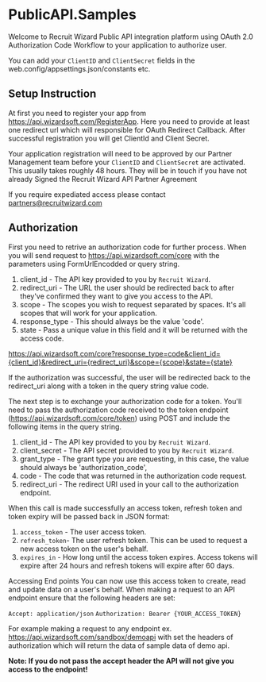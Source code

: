 # PublicAPI.Samples

Welcome to Recruit Wizard Public API integration platform using OAuth 2.0 Authorization Code Workflow to your application to authorize user.

You can add your `ClientID` and `ClientSecret` fields in the web.config/appsettings.json/constants etc.

## Setup Instruction

At first you need to register your app from https://api.wizardsoft.com/RegisterApp. Here you need to provide at least one redirect url which will responsible for OAuth Redirect Callback. After successful registration you will get ClientId and Client Secret.

Your application registration will need to be approved by our Partner Management team before your `ClientID` and `ClientSecret` are activated. This usually takes roughly 48 hours. They will be in touch if you have not already Signed the Recruit Wizard API Partner Agreement

If you require expediated access please contact [partners@recruitwizard.com](mailto:partners@recruitwizard.com)

## Authorization
First you need to retrive an authorization code for further process. When you will send request to https://api.wizardsoft.com/core
with the parameters using FormUrlEncodded or query string.

1. client_id - The API key provided to you by `Recruit Wizard`.
2. redirect_uri - The URL the user should be redirected back to after they've confirmed they want to give you access to the API.
3. scope - The scopes you wish to request separated by spaces. It's all scopes that will work for your application.
4. response_type - This should always be the value 'code'.
5. state - Pass a unique value in this field and it will be returned with the access code.

https://api.wizardsoft.com/core?response_type=code&client_id={client_id}&redirect_uri={redirect_uri}&scope={scope}&state={state}

If the authorization was successful, the user will be redirected back to the redirect_uri along with a token in the query string value code.

The next step is to exchange your authorization code for a token. You'll need to pass the authorization code received to the token endpoint (https://api.wizardsoft.com/core/token) using POST and include the following items in the query string.

1. client_id - The API key provided to you by `Recruit Wizard`.
2. client_secret - The API secret provided to you by `Recruit Wizard`.
3. grant_type - The grant type you are requesting, in this case, the value should always be 'authorization_code',
4. code - The code that was returned in the authorization code request.
5. redirect_uri - The redirect URI used in your call to the authorization endpoint.

When this call is made successfully an access token, refresh token and token expiry will be passed back in JSON format:
1. `access_token` - The user access token.
2. `refresh_token`- The user refresh token. This can be used to request a new access token on the user's behalf.
3. `expires_in` - How long until the access token expires. Access tokens will expire after 24 hours and refresh tokens will expire after 60 days.

Accessing End points You can now use this access token to create, read and update data on a user's behalf. When making a request to an API endpoint ensure that the following headers are set:

`Accept: application/json`
`Authorization: Bearer {YOUR_ACCESS_TOKEN}`

For example making a request to any endpoint ex. https://api.wizardsoft.com/sandbox/demoapi with set the headers of authorization which will return the data of sample data of demo api. 

**Note: If you do not pass the accept header the API will not give you access to the endpoint!**
